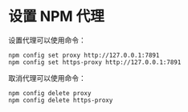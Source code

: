 # 设置 NPM 代理

设置代理可以使用命令：

```shell
npm config set proxy http://127.0.0.1:7891
npm config set https-proxy http://127.0.0.1:7891
```

取消代理可以使用命令：

```shell
npm config delete proxy
npm config delete https-proxy
```
